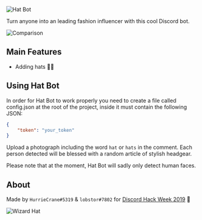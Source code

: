 ![Hat Bot](http://shelf.games/images/hat-bot-banner.gif)

Turn anyone into an leading fashion influencer with this cool Discord bot.

![Comparison](http://shelf.games/images/hat-bot-comparison.png)

## Main Features
* Adding hats 🎩👒

## Using Hat Bot
In order for Hat Bot to work properly you need to create a file called config.json at the root of the project, inside it must contain the following JSON:

```json
{
	"token": "your_token"
}
```

Upload a photograph including the word ```hat``` or ```hats``` in the comment. Each person detected will be blessed with a random article of stylish headgear.

Please note that at the moment, Hat Bot will sadly only detect human faces.


## About

Made by ```HurrieCrane#5319``` & ```lobstor#7802``` for [Discord Hack Week 2019](https://blog.discordapp.com/discord-community-hack-week-build-and-create-alongside-us-6b2a7b7bba33) 🤠

![Wizard Hat](http://shelf.games/images/hat-bot-footer.gif)
